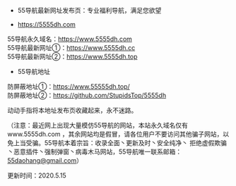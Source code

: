 - 55导航最新网址发布页：专业福利导航，满足您欲望                                                 
                                                                                 
- https://5555dh.com                                                                         
                                                                                                               
55导航永久域名：https://www.5555dh.com                                                                                   
55导航最新网址①：https://www.5555dh.cc  
55导航最新网址②：https://www.5555dh.top                                              
- 55导航地址 
                                                             
防屏蔽地址①：https://www.55555dh.top/                                                                                     
防屏蔽地址②：https://github.com/StupidsTop/5555dh                                                                                     
                                                                                            
动动手指将本地址发布页收藏起来，永不迷路。                                                                                                           
                                                                                                                                                       
（注意：最近网上出现大量模仿55导航的网站，本站永久域名仅有www.5555dh.com ，其余网站均是假冒，请各位用户不要访问其他骗子网站，以免上当受骗。55导航本着宗旨：收录全面丶更新及时丶安全纯净丶 拒绝虚假欺骗丶恶意插件丶强制弹窗丶病毒木马网站，55导航唯一联系邮箱：55daohang@gmail.com）
                
更新时间：2020.5.15
